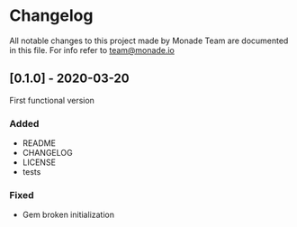 # Changelog
All notable changes to this project made by Monade Team are documented in this file. For info refer to team@monade.io

## [0.1.0] - 2020-03-20
First functional version

### Added
- README
- CHANGELOG
- LICENSE
- tests

### Fixed
- Gem broken initialization
